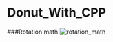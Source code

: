 # Donut_With_CPP

###Rotation math
![rotation_math](https://github.com/yutsunoki/Donut_With_CPP/blob/main/rsc/img/Screenshot%202023-07-31%20105227.png)
